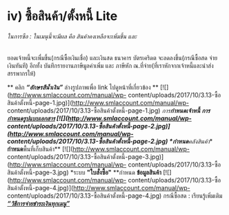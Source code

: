 # iv)	ซื้อสินค้า/ตั้งหนี้  Lite

######  ในการซือ : ในเมนุนี้จะมีผล คือ สินค้าคงเหลือจะเพิ่มขึ้น และ
ยอดเจ้าหนี้จะเพื่มขึ้น(กรณีซื้อเงินเชื่อ) และเงินสด ธนาคาร บัตรเคริดต
จะลดลงขึ้น(กรณีซื้อสด จ่ายเงินทันที) อีกทั้ง บันทึกรายงานภาษีมูลค่าเพิ่ม และ
ภาษีหัก ณ.ที่จ่าย(ที่เราหักจากเจ้าหนี้และนำส่งสรรพากรให้)

** คลิก  _**“อักษรสีน้ำเงิน”**_ ล่างรูปภาพเพื่อ link ไปดูหน้าที่เกี่ยวข้อง **
[![](http://www.smlaccount.com/manual/wp-
content/uploads/2017/10/3.13-ซื้อสินค้าตั้งหนี้-page-1.jpg)](http://www.smlaccount.com/manual/wp-
content/uploads/2017/10/3.13-ซื้อสินค้าตั้งหนี้-page-1.jpg)
*การ**กำหนดเจ้าหนี้**
**การ[**กำหนดรูปแบบเอกสาร**](http://www.smlaccount.com/manual/?page_id=416)
[![](http://www.smlaccount.com/manual/wp-
content/uploads/2017/10/3.13-ซื้อสินค้าตั้งหนี้-page-2.jpg)](http://www.smlaccount.com/manual/wp-
content/uploads/2017/10/3.13-ซื้อสินค้าตั้งหนี้-page-2.jpg)
*กำหนด**คลังสินค้า** **กำหนด**พื้นที่เก็บสินค้า**
[![](http://www.smlaccount.com/manual/wp-
content/uploads/2017/10/3.13-ซื้อสินค้าตั้งหนี้-page-3.jpg)](http://www.smlaccount.com/manual/wp-
content/uploads/2017/10/3.13-ซื้อสินค้าตั้งหนี้-page-3.jpg) *ระบบ
**"ใบสั่งซื้อ"** **กำหนด **ข้อมูลสินค้า**
[![](http://www.smlaccount.com/manual/wp-
content/uploads/2017/10/3.13-ซื้อสินค้าตั้งหนี้-page-4.jpg)](http://www.smlaccount.com/manual/wp-
content/uploads/2017/10/3.13-ซื้อสินค้าตั้งหนี้-page-4.jpg) กรณีซื้อสด :
เรียนรู้เพิ่มเติม **[
_“วิธีการจ่ายชำระเงินทุกเมนู”_](http://www.smlaccount.com/manual/?page_id=369)**  

